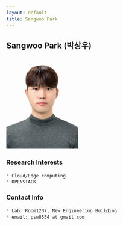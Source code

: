 ```yaml
---
layout: default
title: Sangwoo Park
---
```


## Sangwoo Park (박상우)
<img src="/assets/img/profile/profile_ParkSangwoo.jpeg" width="190px" height="244px" title="profile">

### Research Interests
```markdown
* Cloud/Edge computing
* OPENSTACK
```

### Contact Info
```markdown
* Lab: Room1207, New Engineering Building
* email: psw8554 at gmail.com
```
